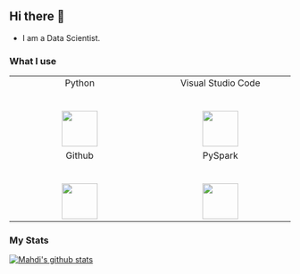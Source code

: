 ## Hi there 👋

- I am a Data Scientist.

<!--
**Mahdisadjadi/Mahdisadjadi** is a ✨ _special_ ✨ repository because its `README.md` (this file) appears on your GitHub profile.

Here are some ideas to get you started:

- 🔭 I’m currently working on ...
- 🌱 I’m currently learning ...
- 👯 I’m looking to collaborate on ...
- 🤔 I’m looking for help with ...
- 💬 Ask me about ...
- 📫 How to reach me: ...
- 😄 Pronouns: ...
- ⚡ Fun fact: ...
-->


### What I use

<table>
  <tbody>
    <tr valign="top">
      <td width="25%" align="center">
        <span>Python</span><br><br><br>
        <img height="64px" src="https://cdn.svgporn.com/logos/python.svg">
      </td>
      <td width="25%" align="center">
        <span>Visual Studio Code</span><br><br><br>
        <img height="64px" src="https://cdn.svgporn.com/logos/visual-studio-code.svg">
      </td>
    </tr>
    <tr valign="top">
      <td width="25%" align="center">
        <span>Github</span><br><br><br>
        <img height="64px" src="https://cdn.svgporn.com/logos/github.svg">
      </td>
      <td width="25%" align="center">
        <span>PySpark</span><br><br><br>
        <img height="64px" src="https://upload.wikimedia.org/wikipedia/commons/f/f3/Apache_Spark_logo.svg">
      </td>
    </tr>
  </tbody>
</table>

### My Stats
[![Mahdi's github stats](https://github-readme-stats.vercel.app/api?username=Mahdisadjadi)](https://github.com/Mahdisadjadi)
